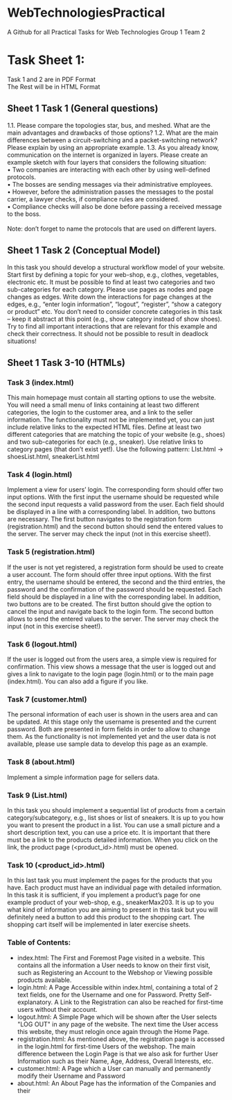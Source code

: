 # WebTechnologiesPractical
A Github for all Practical Tasks for Web Technologies Group 1 Team 2

# Task Sheet 1:
Task 1 and 2 are in PDF Format 
</br>
The Rest will be in HTML Format

## Sheet 1 Task 1 (General questions)
1.1. Please compare the topologies star, bus, and meshed. What are the main advantages and
drawbacks of those options?
1.2. What are the main differences between a circuit-switching and a packet-switching network?
Please explain by using an appropriate example.
1.3. As you already know, communication on the internet is organized in layers. Please create an
example sketch with four layers that considers the following situation:</br>
• Two companies are interacting with each other by using well-defined protocols.</br>
• The bosses are sending messages via their administrative employees.</br>
• However, before the administration passes the messages to the postal carrier, a lawyer checks,
if compliance rules are considered.</br>
• Compliance checks will also be done before passing a received message to the boss.</br></br>
Note: don’t forget to name the protocols that are used on different layers.

## Sheet 1 Task 2 (Conceptual Model)
In this task you should develop a structural workflow model of your website. Start first by defining a
topic for your web-shop, e.g., clothes, vegetables, electronic etc. It must be possible to find at least
two categories and two sub-categories for each category.
Please use pages as nodes and page changes as edges. Write down the interactions for page changes
at the edges, e.g., “enter login information”, “logout”, “register”, “show a category or product” etc.
You don’t need to consider concrete categories in this task – keep it abstract at this point (e.g., show
category instead of show shoes).
Try to find all important interactions that are relevant for this example and check their correctness. It
should not be possible to result in deadlock situations!

## Sheet 1 Task 3-10 (HTMLs)
### Task 3 (index.html)
This main homepage must contain all starting options to use the website. You will need a small menu
of links containing at least two different categories, the login to the customer area, and a link to the
seller information. The functionality must not be implemented yet, you can just include relative links
to the expected HTML files.
Define at least two different categories that are matching the topic of your website (e.g., shoes) and
two sub-categories for each (e.g., sneaker). Use relative links to category pages (that don’t exist yet!).
Use the following pattern: <categoryName>LIst.html → shoesList.html, sneakerList.html


### Task 4 (login.html)
Implement a view for users’ login. The corresponding form should offer two input options. With the
first input the username should be requested while the second input requests a valid password from
the user. Each field should be displayed in a line with a corresponding label.
In addition, two buttons are necessary. The first button navigates to the registration form
(registration.html) and the second button should send the entered values to the server. The server
may check the input (not in this exercise sheet!).


### Task 5 (registration.html)
If the user is not yet registered, a registration form should be used to create a user account. The form
should offer three input options. With the first entry, the username should be entered, the second
and the third entries, the password and the confirmation of the password should be requested.
Each field should be displayed in a line with the corresponding label. In addition, two buttons are to
be created. The first button should give the option to cancel the input and navigate back to the login
form. The second button allows to send the entered values to the server.
The server may check the input (not in this exercise sheet!).


### Task 6 (logout.html)
If the user is logged out from the users area, a simple view is required for confirmation. This view
shows a message that the user is logged out and gives a link to navigate to the login page (login.html)
or to the main page (index.html). You can also add a figure if you like.

### Task 7 (customer.html)
The personal information of each user is shown in the users area and can be updated. At this stage
only the username is presented and the current password. Both are presented in form fields in order
to allow to change them.
As the functionality is not implemented yet and the user data is not available, please use sample data
to develop this page as an example.

### Task 8 (about.html)
Implement a simple information page for sellers data.

### Task 9 (<categoryName>List.html)
In this task you should implement a sequential list of products from a certain category/subcategory,
e.g., list shoes or list of sneakers. It is up to you how you want to present the product in a list. You can
use a small picture and a short description text, you can use a price etc. It is important that there must
be a link to the products detailed information. When you click on the link, the product page
(<product_id>.html) must be opened.

### Task 10 (<product_id>.html)
In this last task you must implement the pages for the products that you have. Each product must
have an individual page with detailed information. In this task it is sufficient, if you implement a
product’s page for one example product of your web-shop, e.g., sneakerMax203.
It is up to you what kind of information you are aiming to present in this task but you will definitely
need a button to add this product to the shopping cart. The shopping cart itself will be implemented
in later exercise sheets. 


### Table of Contents:
- index.html: The First and Foremost Page visited in a website. This contains all the information a User needs to know on their first visit, such as Registering an Account to the Webshop or Viewing possible products available.
- login.html: A Page Accessible within index.html, containing a total of 2 text fields, one for the Username and one for Password. Pretty Self-explanatory. A Link to the Registration can also be reached for first-time users without their account.
- logout.html: A Simple Page which will be shown after the User selects "LOG OUT" in any page of the website. The next time the User access this website, they must relogin once again through the Home Page.
- registration.html: As mentioned above, the registration page is accessed in the login.html for first-time Users of the webshop. The main difference between the Login Page is that we also ask for further User Information such as their Name, Age, Address, Overall Interests, etc.
- customer.html: A Page which a User can manually and permanently modify their Username and Password
- about.html: An About Page has the information of the Companies and their
